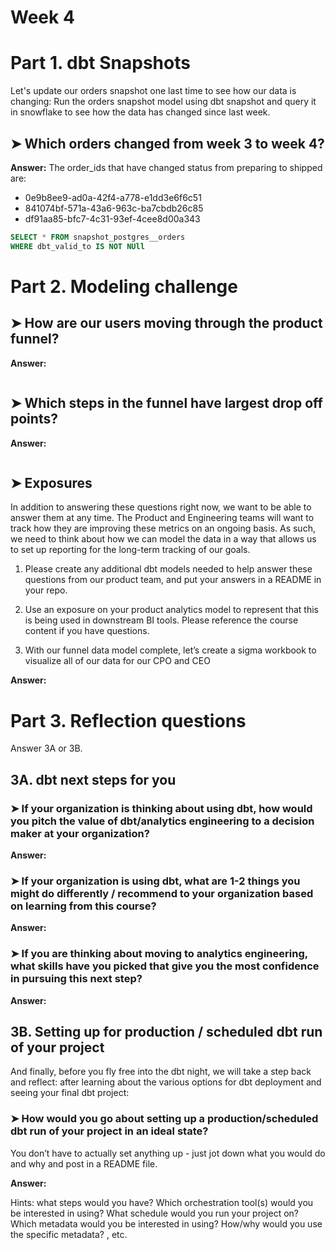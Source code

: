 # Week 4

# Part 1. dbt Snapshots
Let's update our orders snapshot one last time to see how our data is changing: Run the orders snapshot model using dbt snapshot and query it in snowflake to see how the data has changed since last week.

## ➤ Which orders changed from week 3 to week 4?
**Answer:** The order_ids that have changed status from preparing to shipped are: 
* 0e9b8ee9-ad0a-42f4-a778-e1dd3e6f6c51
* 841074bf-571a-43a6-963c-ba7cbdb26c85
* df91aa85-bfc7-4c31-93ef-4cee8d00a343

```sql
SELECT * FROM snapshot_postgres__orders
WHERE dbt_valid_to IS NOT NUll
```

# Part 2. Modeling challenge

## ➤ How are our users moving through the product funnel?
**Answer:** 

```sql

```

## ➤ Which steps in the funnel have largest drop off points?
**Answer:** 

```sql

```

## ➤ Exposures
In addition to answering these questions right now, we want to be able to answer them at any time. The Product and Engineering teams will want to track how they are improving these metrics on an ongoing basis. As such, we need to think about how we can model the data in a way that allows us to set up reporting for the long-term tracking of our goals.

1. Please create any additional dbt models needed to help answer these questions from our product team, and put your answers in a README in your repo.

2. Use an exposure on your product analytics model to represent that this is being used in downstream BI tools. Please reference the course content if you have questions.

3. With our funnel data model complete, let’s create a sigma workbook to visualize all of our data for our CPO and CEO

**Answer:** 

# Part 3. Reflection questions
Answer 3A or 3B.

## 3A. dbt next steps for you

### ➤ If your organization is thinking about using dbt, how would you pitch the value of dbt/analytics engineering to a decision maker at your organization?
**Answer:** 

### ➤ If your organization is using dbt, what are 1-2 things you might do differently / recommend to your organization based on learning from this course?
**Answer:** 

### ➤ If you are thinking about moving to analytics engineering, what skills have you picked that give you the most confidence in pursuing this next step?
**Answer:** 

## 3B. Setting up for production / scheduled dbt run of your project
And finally, before you fly free into the dbt night, we will take a step back and reflect: after learning about the various options for dbt deployment and seeing your final dbt project: 

### ➤ How would you go about setting up a production/scheduled dbt run of your project in an ideal state? 
You don’t have to actually set anything up - just jot down what you would do and why and post in a README file.

**Answer:** 

Hints: what steps would you have? Which orchestration tool(s) would you be interested in using? What schedule would you run your project on? Which metadata would you be interested in using? How/why would you use the specific metadata? , etc.